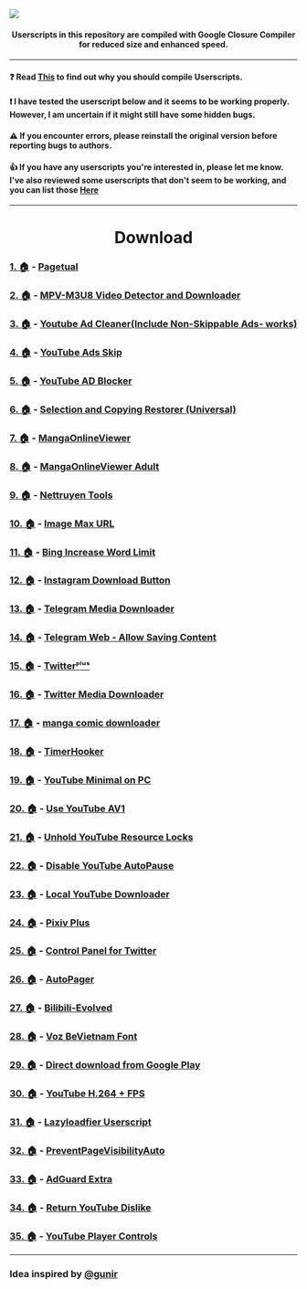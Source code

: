 ![](https://raw.githubusercontent.com/FiorenMas/Userscripts/main/docs/images/Banner.png)

<h4 align="center">
		Userscripts in this repository are compiled with Google Closure Compiler for reduced size and enhanced speed.
</h4>

---

#### :question: Read [This](https://github.com/FiorenMas/Userscripts/blob/main/docs/FAQ.md) to find out why you should compile Userscripts.

#### :exclamation: I have tested the userscript below and it seems to be working properly. However, I am uncertain if it might still have some hidden bugs.

#### :warning: If you encounter errors, please reinstall the original version before reporting bugs to authors.

#### :thumbsup: If you have any userscripts you're interested in, please let me know. I've also reviewed some userscripts that don't seem to be working, and you can list those [Here](https://github.com/FiorenMas/Userscripts/blob/main/Not%20work)

---

<h1 align="center">
Download
</h1>

### [1. :house:](https://greasyfork.org/vi/scripts/438684-pagetual) - [Pagetual](https://raw.githubusercontent.com/FiorenMas/Userscripts/release/release/1.user.js)

### [2. :house:](https://github.com/FirefoxUniverse/FirefoxTweaksVN/blob/main/userscript/m3u8.user.js) - [MPV-M3U8 Video Detector and Downloader](https://raw.githubusercontent.com/FiorenMas/Userscripts/release/release/2.user.js)

### [3. :house:](https://greasyfork.org/en/scripts/386925-youtube-ad-cleaner-include-non-skippable-ads-works) - [Youtube Ad Cleaner(Include Non-Skippable Ads- works)](https://raw.githubusercontent.com/FiorenMas/Userscripts/release/release/3.user.js)

### [4. :house:](https://greasyfork.org/en/scripts/479557-youtube-ads-skip) - [YouTube Ads Skip](https://raw.githubusercontent.com/FiorenMas/Userscripts/release/release/4.user.js)

### [5. :house:](https://greasyfork.org/en/scripts/459541-youtube%E5%8E%BB%E5%B9%BF%E5%91%8A-youtube-ad-blocker/) - [YouTube AD Blocker](https://raw.githubusercontent.com/FiorenMas/Userscripts/release/release/5.user.js)

### [6. :house:](https://greasyfork.org/en/scripts/427575-selection-and-copying-restorer-universal) - [Selection and Copying Restorer (Universal)](https://raw.githubusercontent.com/FiorenMas/Userscripts/release/release/6.user.js)

### [7. :house:](https://github.com/TagoDR/MangaOnlineViewer/) - [MangaOnlineViewer](https://raw.githubusercontent.com/FiorenMas/Userscripts/release/release/7.user.js)

### [8. :house:](https://github.com/TagoDR/MangaOnlineViewer/) - [MangaOnlineViewer Adult](https://raw.githubusercontent.com/FiorenMas/Userscripts/release/release/8.user.js)

### [9. :house:](https://greasyfork.org/en/scripts/485603-nettruyen-tools) - [Nettruyen Tools](https://raw.githubusercontent.com/FiorenMas/Userscripts/release/release/9.user.js)

### [10. :house:](https://github.com/qsniyg/maxurl) - [Image Max URL](https://raw.githubusercontent.com/FiorenMas/Userscripts/release/release/10.user.js)

### [11. :house:](https://greasyfork.org/en/scripts/483319-bing-increase-word-limit) - [Bing Increase Word Limit](https://raw.githubusercontent.com/FiorenMas/Userscripts/release/release/11.user.js)

### [12. :house:](https://greasyfork.org/en/scripts/406535-instagram-download-button) - [Instagram Download Button](https://raw.githubusercontent.com/FiorenMas/Userscripts/release/release/12.user.js)

### [13. :house:](https://greasyfork.org/en/scripts/446342-telegram-media-downloader) - [Telegram Media Downloader](https://raw.githubusercontent.com/FiorenMas/Userscripts/release/release/13.user.js)

### [14. :house:](https://greasyfork.org/en/scripts/477900-telegram-web-allow-saving-content) - [Telegram Web - Allow Saving Content](https://raw.githubusercontent.com/FiorenMas/Userscripts/release/release/14.user.js)

### [15. :house:](https://greasyfork.org/en/scripts/387969-twitter%E1%B4%BE%CB%A1%E1%B5%98%CB%A2) - [Twitterᴾˡᵘˢ](https://raw.githubusercontent.com/FiorenMas/Userscripts/release/release/15.user.js)

### [16. :house:](https://greasyfork.org/vi/scripts/423001-twitter-media-downloader) - [Twitter Media Downloader](https://raw.githubusercontent.com/FiorenMas/Userscripts/release/release/16.user.js)

### [17. :house:](https://sleazyfork.org/vi/scripts/369802-manga-comic-downloader) - [manga comic downloader](https://raw.githubusercontent.com/FiorenMas/Userscripts/release/release/17.user.js)

### [18. :house:](https://greasyfork.org/en/scripts/372673-%E8%AE%A1%E6%97%B6%E5%99%A8%E6%8E%8C%E6%8E%A7%E8%80%85-%E8%A7%86%E9%A2%91%E5%B9%BF%E5%91%8A%E8%B7%B3%E8%BF%87-%E8%A7%86%E9%A2%91%E5%B9%BF%E5%91%8A%E5%8A%A0%E9%80%9F%E5%99%A8) - [TimerHooker](https://raw.githubusercontent.com/FiorenMas/Userscripts/release/release/18.user.js)

### [19. :house:](https://greasyfork.org/en/scripts/457579-youtube-minimal-on-pc) - [YouTube Minimal on PC](https://raw.githubusercontent.com/FiorenMas/Userscripts/release/release/19.user.js)

### [20. :house:](https://greasyfork.org/en/scripts/466127-use-youtube-av1) - [Use YouTube AV1](https://raw.githubusercontent.com/FiorenMas/Userscripts/release/release/20.user.js)

### [21. :house:](https://greasyfork.org/vi/scripts/457205-unhold-youtube-resource-locks) - [Unhold YouTube Resource Locks](https://raw.githubusercontent.com/FiorenMas/Userscripts/release/release/21.user.js)

### [22. :house:](https://greasyfork.org/vi/scripts/457219-disable-youtube-autopause) - [Disable YouTube AutoPause](https://raw.githubusercontent.com/FiorenMas/Userscripts/release/release/22.user.js)

### [23. :house:](https://greasyfork.org/vi/scripts/369400-local-youtube-downloader) - [Local YouTube Downloader](https://raw.githubusercontent.com/FiorenMas/Userscripts/release/release/23.user.js)

### [24. :house:](https://greasyfork.org/en/scripts/34153-pixiv-plus) - [Pixiv Plus](https://raw.githubusercontent.com/FiorenMas/Userscripts/release/release/24.user.js)

### [25. :house:](https://greasyfork.org/en/scripts/387773-control-panel-for-twitter) - [Control Panel for Twitter](https://raw.githubusercontent.com/FiorenMas/Userscripts/release/release/25.user.js)

### [26. :house:](https://greasyfork.org/zh-CN/scripts/419215-%E8%87%AA%E5%8A%A8%E6%97%A0%E7%BC%9D%E7%BF%BB%E9%A1%B5) - [AutoPager](https://raw.githubusercontent.com/FiorenMas/Userscripts/release/release/26.user.js)

### [27. :house:](https://github.com/the1812/Bilibili-Evolved) - [Bilibili-Evolved](https://raw.githubusercontent.com/FiorenMas/Userscripts/release/release/27.user.js)

### [28. :house:](https://greasyfork.org/en/scripts/476158-voz-bevietnam-font) - [Voz BeVietnam Font](https://raw.githubusercontent.com/FiorenMas/Userscripts/release/release/28.user.js)

### [29. :house:](https://greasyfork.org/en/scripts/33005-direct-download-from-google-play) - [Direct download from Google Play](https://raw.githubusercontent.com/FiorenMas/Userscripts/release/release/29.user.js)

### [30. :house:](https://greasyfork.org/en/scripts/480137-youtube-h-264-fps) - [YouTube H.264 + FPS](https://raw.githubusercontent.com/FiorenMas/Userscripts/release/release/30.user.js)

### [31. :house:](https://greasyfork.org/en/scripts/479724-lazyloadfier-userscript) - [Lazyloadfier Userscript](https://raw.githubusercontent.com/FiorenMas/Userscripts/release/release/31.user.js)

### [32. :house:](https://greasyfork.org/en/scripts/479726-preventpagevisibilityauto) - [PreventPageVisibilityAuto](https://raw.githubusercontent.com/FiorenMas/Userscripts/release/release/32.user.js)

### [33. :house:](https://github.com/AdguardTeam/AdGuardExtra) - [AdGuard Extra](https://raw.githubusercontent.com/FiorenMas/Userscripts/release/release/33.user.js)

### [34. :house:](https://greasyfork.org/en/scripts/436115-return-youtube-dislike) - [Return YouTube Dislike](https://raw.githubusercontent.com/FiorenMas/Userscripts/release/release/34.user.js)

### [35. :house:](https://greasyfork.org/en/scripts/16323-youtube-player-controls) - [YouTube Player Controls](https://raw.githubusercontent.com/FiorenMas/Userscripts/release/release/35.user.js)
---

### Idea inspired by [@gunir](https://github.com/gunir)
